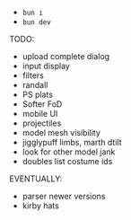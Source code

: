 - `bun i`
- `bun dev`

TODO:

- upload complete dialog
- input display
- filters
- randall
- PS plats
- Softer FoD
- mobile UI
- projectiles
- model mesh visibility
- jigglypuff limbs, marth dtilt
- look for other model jank
- doubles list costume ids

EVENTUALLY:

- parser newer versions
- kirby hats
